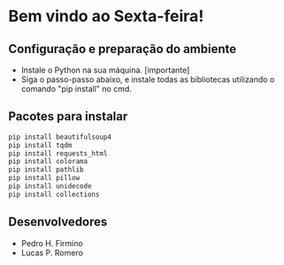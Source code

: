 # Bem vindo ao Sexta-feira!

## Configuração e preparação do ambiente

* Instale o Python na sua máquina. [importante]
* Siga o passo-passo abaixo, e instale todas as bibliotecas utilizando o comando "pip install" no cmd.

## Pacotes para instalar

```bash
pip install beautifulsoup4
pip install tqdm
pip install requests_html
pip install colorama 
pip install pathlib
pip install pillow
pip install unidecode
pip install collections
```

## Desenvolvedores

* Pedro H. Firmino
* Lucas P. Romero